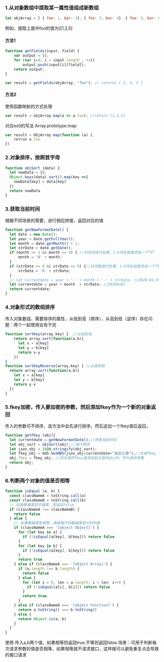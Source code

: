 ### 1.从对象数组中提取某一属性值组成新数组
``` js
let objArray = [ { foo: 1, bar: 2}, { foo: 3, bar: 4}, { foo: 5, bar: 6} ];
``` 
例如，提取上面中foo的值为][1,3,5]

#### 方法1
``` js
function getFields(input, field) {
    var output = [];
    for (var i=0; i < input.length ; ++i)
        output.push(input[i][field]);
    return output;
}

var result = getFields(objArray, "foo"); // returns [ 1, 3, 5 ]
```

#### 方法2
使用函数映射的方式处理
``` js
var result = objArray.map(a => a.foo); //return [1,3,5]
```
对应es5的写法 Array.prototype.map
``` js
var result = ObjArray.map(function (a) {
    retrun a.foo
})
```

### 2.对象排序，按照首字母
```js
function objSort (data) {
  let newData = {};
  Object.keys(data).sort().map(key =>{
    newData[key] = data[key]
  })
  return newData
}
```

### 3.获取当前时间 
根据不同场景的需要，进行相应拼接，返回对应的值
``` js
function getNowFormatDate() {
  let date = new Date();
  let year = date.getFullYear();
  let month = date.getMonth() + 1;
  let strDate = date.getDate();
  if (month >= 1 && month <= 9) { //对月份进行处理，1-9月在前面添加一个“0”
      month = '0' + month;
  }
  if (strDate >= 0 && strDate <= 9) {//对天数进行处理，1-9月在前面添加一个“0”
      strDate = '0' + strDate;
  }
  // let currentdate = year + '-' + month + '-' + strDate; //2020-01-01
  let currentdate = year + month  + strDate; //20200101
  return currentdate;
}
```

### 4.对象形式的数组排序
传入对象数组、需要排序的属性，从低到高（顺序），从高到低（逆序）存在问题：两个一起使用会有干扰
``` js
function sortKey(array,key) {  //从低到高
    return array.sort(function(a,b){
      let x = a[key]
      let y = b[key]
      return x-y
    })
}
function sortKeyReverse(array,key) { //从高到低
  return array.sort(function(a,b){
    let x = a[key]
    let y = b[key]
    return y-x
  })
}
```

### 5.fkey加密，传入要加密的参数，然后添加fkey作为一个新的对象返回
传入的参数可不排序，该方法中会先进行排序，然后追加一个fkey值后返回，
```js
function getFkey (obj){
  let currentdate = getNowFormatDate();//获取当前时间
  let obj_sort = objSort(obj);//进行排序
  let json_obj = JSON.stringify(obj_sort);
  let fkey_obj = md5.hexMD5(json_obj+currentdate+"自定义值");//生成fkey
  obj.fkey = fkey_obj; //将生成的fkey值添加到之前的obj中，作为请求参数
  return obj;
}
```

### 6.判断两个对象的值是否相等
``` js
function isEqual (a, b) {
  const classNameA = toString.call(a)
  const classNameB = toString.call(b)
  // 如果数据类型不相等，则返回false
  if (classNameA !== classNameB) {
    return false
  } else {
    // 如果数据类型相等，再根据不同数据类型分别判断
    if (classNameA === '[object Object]') {
      for (let key in a) {
        if (!isEqual(a[key], b[key])) return false
      }
      for (let key in b) {
        if (!isEqual(a[key], b[key])) return false
      }
      return true
    } else if (classNameA === '[object Array]') {
      if (a.length !== b.length) {
        return false
      } else {
        for (let i = 0, len = a.length; i < len; i++) {
          if (!isEqual(a[i], b[i])) return false
        }
        return true
      }
    } else if (classNameA === '[object Function]') {
      return a.toString() === b.toString()
    } else {
      return Object.is(a, b)
    }
  }
}
```
使用 传入a,b两个值，如果相等则返回true,不等则返回false
场景：可用于判断每次请求参数的值是否相等，如果相等就不请求接口，这样做可以避免重复点击导致的接口请求